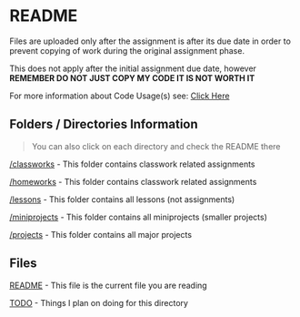 <h1 id="readme">README</h1>
<p>Files are uploaded only after the assignment is after its due date in order to prevent copying of work during the original assignment phase.</p>
<p>This does not apply after the initial assignment due date, however <strong>REMEMBER DO NOT JUST COPY MY CODE IT IS NOT WORTH IT</strong></p>
<p>For more information about Code Usage(s) see: <a href="../LICENSE.md">Click Here</a></p>
<h2 id="folders-directories-information">Folders / Directories Information</h2>
<blockquote>
<p>You can also click on each directory and check the README there </p>
</blockquote>
<p><a href="/classwork">/classworks</a> - This folder contains classwork related assignments</p>
<p><a href="/homeworks">/homeworks</a> - This folder contains classwork related assignments</p>
<p><a href="/lessons">/lessons</a> - This folder contains all lessons (not assignments)</p>
<p><a href="/miniprojects">/miniprojects</a> - This folder contains all miniprojects (smaller projects)</p>
<p><a href="/projects">/projects</a> - This folder contains all major projects</p>
<h2 id="files">Files</h2>
<p><a href="./README.md">README</a> - This file is the current file you are reading</p>
<p><a href="./TODO">TODO</a> - Things I plan on doing for this directory</p>
